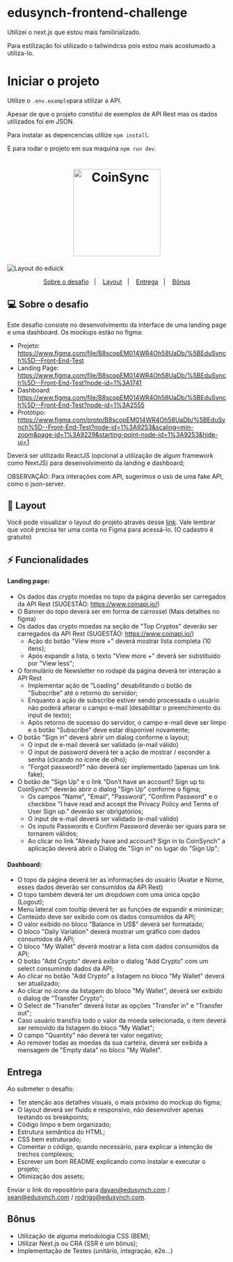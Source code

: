 # edusynch-frontend-challenge

Utilizei o next.js que estou mais familirializado.

Para estilização foi utilizado o tailwindcss pois estou mais acostumado a utiliza-lo.


# Iniciar o projeto

Utilize o `.env.example`para utilizar a API.

Apesar de que o projeto constitui de exemplos de API Rest mas os dados utilizados foi em JSON.

Para instalar as depencencias utilize `npm install`.

E para rodar o projeto em sua maquina `npm run dev`.


<h1 align="center">
  <img alt="CoinSync" title="CoinSync" src=".github/logo-coinsync.png" width="200" />
</h1>

![Layout do eduick](./.github/capa-coinsync.png)

<p align="center">
  <a href="#sobre-o-desafio">Sobre o desafio</a>&nbsp;&nbsp;&nbsp;|&nbsp;&nbsp;&nbsp;
  <a href="#layout">Layout</a>&nbsp;&nbsp;&nbsp;|&nbsp;&nbsp;&nbsp;
  <a href="#entrega">Entrega</a>&nbsp;&nbsp;&nbsp;|&nbsp;&nbsp;&nbsp;
  <a href="#bônus">Bônus</a>
</p>

## 💻 Sobre o desafio

Este desafio consiste no desenvolvimento da interface de uma landing page e uma dashboard. Os mockups estão no figma:

- Projeto: https://www.figma.com/file/B8scopEM014WR4Oh58UaDb/%5BEduSynch%5D--Front-End-Test
- Landing Page: https://www.figma.com/file/B8scopEM014WR4Oh58UaDb/%5BEduSynch%5D--Front-End-Test?node-id=1%3A1741
- Dashboard: https://www.figma.com/file/B8scopEM014WR4Oh58UaDb/%5BEduSynch%5D--Front-End-Test?node-id=1%3A2555
- Protótipo: https://www.figma.com/proto/B8scopEM014WR4Oh58UaDb/%5BEduSynch%5D--Front-End-Test?node-id=1%3A9253&scaling=min-zoom&page-id=1%3A9229&starting-point-node-id=1%3A9253&hide-ui=1

Deverá ser utilizado ReactJS (opcional a utilização de algum framework como NextJS) para desenvolvimento da landing e dashboard;

OBSERVAÇÃO: Para interações com API, sugerimos o uso de uma fake API, como o json-server.

## 🔖 Layout

Você pode visualizar o layout do projeto através desse <a href="https://www.figma.com/file/2OU7V5IgEWYbEqCKvUE36j/LP---Teste-Front-End">link</a>. Vale lembrar que você precisa ter uma conta no Figma para acessá-lo. (O cadastro é gratuito)

## ⚡️ Funcionalidades

#### Landing page:

- Os dados das crypto moedas no topo da página deverão ser carregados da API Rest (SUGESTÃO: https://www.coinapi.io/)
- O Banner do topo deverá ser em forma de carrossel (Mais detalhes no figma)
- Os dados das crypto moedas na seção de "Top Cryptos" deverão ser carregados da API Rest (SUGESTÃO: https://www.coinapi.io/)
  - Ação do botão "View more +" deverá mostrar lista completa (10 itens);
  - Após expandir a lista, o texto "View more +" deverá ser substituido por "View less";
- O formulário de Newsletter no rodapé da página deverá ter interação a API Rest
  - Implementar ação de "Loading" desabilitando o botão de "Subscribe" até o retorno do servidor;
  - Enquanto a ação de subscribe estiver sendo processada o usuário não poderá alterar o campo e-mail (desabilitar o preenchimento do input de texto);
  - Após retorno de sucesso do servidor, o campo e-mail deve ser limpo e o botão "Subscribe" deve estar disponível novamente;
- O botão "Sign in" deverá abrir um dialog conforme o layout;
  - O input de e-mail deverá ser validado (e-mail válido)
  - O input de password deverá ter a ação de mostrar / esconder a senha (clicando no ícone de olho);
  - "Forgot password?" não deverá ser implementado (apenas um link fake);
- O botão de "Sign Up" e o link "Don’t have an account? Sign up to CoinSynch" deverão abrir o dialog "Sign Up" conforme o figma;
  - Os campos "Name", "Email", "Password", "Confirm Password" e o checkbox "I have read and accept the Privacy Policy and Terms of User Sign up." deverão ser obrigatórios;
  - O input de e-mail deverá ser validado (e-mail válido)
  - Os inputs Passwords e Confirm Password deverão ser iguais para se tornarem válidos;
  - Ao clicar no link "Already have and account? Sign in to CoinSynch" a aplicação deverá abrir o Dialog de "Sign in" no lugar do "Sign Up";


#### Dashboard:

- O topo da página deverá ter as informações do usuário (Avatar e Nome, esses dados deverão ser consumidos da API Rest)
- O topo também deverá ter um dropdown com uma única opção (Logout);
- Menu lateral com tooltip deverá ter as funções de expandir e minimizar;
- Conteúdo deve ser exibido com os dados consumidos da API;
- O valor exibido no bloco "Balance in US$" deverá ser formatado;
- O bloco "Daily Variation" deverá mostrar um gráfico com dados consumidos da API;
- O bloco  "My Wallet" deverá mostrar a lista com dados consumidos da API;
- O botão "Add Crypto" deverá exibir o dialog "Add Crypto" com um select consumindo dados da API;
- Ao clicar no botão "Add Crypto" a listagem no bloco "My Wallet" deverá ser atualizado;
- Ao clicar no ícone da listagem do bloco "My Wallet", deverá ser exibido o dialog de "Transfer Crypto";
- O Select de "Transfer" deverá listar as opções "Transfer in" e "Transfer out";
- Caso usuário transfira todo o valor da moeda selecionada, o item deverá ser removido da listagem do bloco "My Wallet";
- O campo "Quantity" não deverá ter valor negativo;
- Ao remover todas as moedas da sua carteira, deverá ser exibida a mensagem de "Empty data" no bloco "My Wallet".

## Entrega

Ao submeter o desafio:

- Ter atenção aos detalhes visuais, o mais próximo do mockup do figma;
- O layout deverá ser fluído e responsivo, não desenvolver apenas testando os breakpoints;
- Código limpo e bem organizado;
- Estrutura semântica do HTML;
- CSS bem estruturado;
- Comentar o código, quando necessário, para explicar a intenção de trechos complexos;
- Escrever um bom README explicando como instalar e executar o projeto;
- Otimização dos assets;

Enviar o link do repositório para dayan@edusynch.com / sean@edusynch.com / rodrigo@edusynch.com.

## Bônus

- Utilização de alguma metodologia CSS (BEM);
- Utilizar Next.js ou CRA (SSR é um bônus);
- Implementação de Testes (unitário, integração, e2e...)
